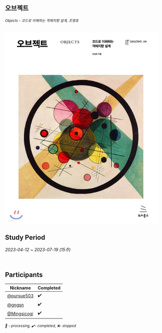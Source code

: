 ## 오브젝트

<small><i>Objects - 코드로 이해하는 객체지향 설계, 조영호</i></small>

<br/>

<img src="./image/Objects.jpeg" width="958px" />

<br/>

## Study Period

_2023-04-12 ~ 2023-07-19 (15주)_

<br/>

## Participants


| Nickname                                                                     | Completed | 
|------------------------------------------------------------------------------|-----------|
| [@pursue503](https://github.com/2mz1/theory/tree/main/objects/pursue503)     | ✔️        |
| [@gngsn](https://github.com/2mz1/theory/tree/main/objects/gngsn)             | ✔️        |
| [@Mingsicogi](https://github.com/2mz1/theory/tree/main/objects/bbangdi.ming) | ✔️        |

<small><i>📖 - processing, ✔️- completed, ❌- stopped</i></small>